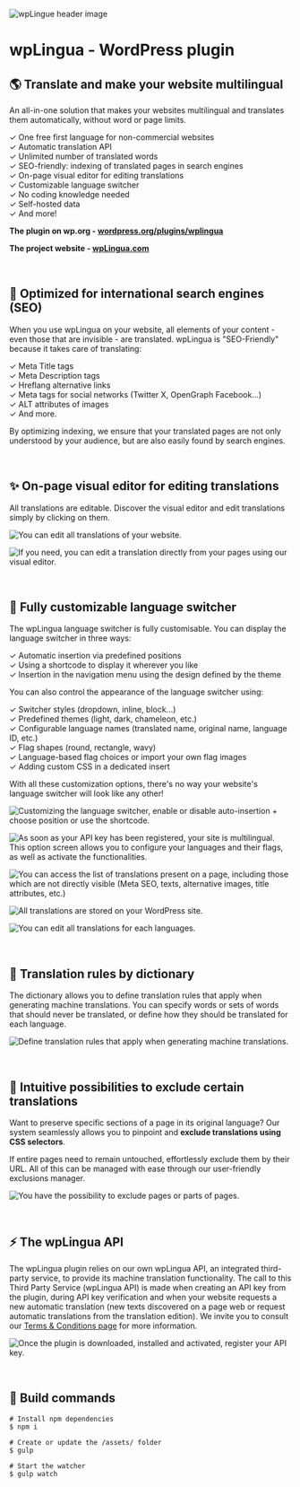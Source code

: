 ![wpLingue header image](https://raw.githubusercontent.com/julien-jacob/wplingua/master/wp-assets/banner-1544x500.png)

# wpLingua - WordPress plugin

## 🌎 Translate and make your website multilingual

An all-in-one solution that makes your websites multilingual and translates them automatically, without word or page limits.

✓ One free first language for non-commercial websites<br>
✓ Automatic translation API<br>
✓ Unlimited number of translated words<br>
✓ SEO-friendly: indexing of translated pages in search engines<br>
✓ On-page visual editor for editing translations<br>
✓ Customizable language switcher<br>
✓ No coding knowledge needed<br>
✓ Self-hosted data<br>
✓ And more!<br>

**The plugin on wp.org - [wordpress.org/plugins/wplingua](https://wordpress.org/plugins/wplingua/)**

**The project website - [wpLingua.com](https://wplingua.com)**

<br>

## 🚀 Optimized for international search engines (SEO)

When you use wpLingua on your website, all elements of your content - even those that are invisible - are translated. wpLingua is "SEO-Friendly" because it takes care of translating:

✓ Meta Title tags<br>
✓ Meta Description tags<br>
✓ Hreflang alternative links<br>
✓ Meta tags for social networks (Twitter X, OpenGraph Facebook...)<br>
✓ ALT attributes of images<br>
✓ And more.<br>

By optimizing indexing, we ensure that your translated pages are not only understood by your audience, but are also easily found by search engines.

<br>

## ✨ On-page visual editor for editing translations

All translations are editable. Discover the visual editor and edit translations simply by clicking on them.

![You can edit all translations of your website.](https://raw.githubusercontent.com/julien-jacob/wplingua/master/wp-assets/screenshot-1.gif)

![If you need, you can edit a translation directly from your pages using our visual editor.](https://raw.githubusercontent.com/julien-jacob/wplingua/master/wp-assets/screenshot-9.jpg)

<br>

## 🎨 Fully customizable language switcher

The wpLingua language switcher is fully customisable. You can display the language switcher in three ways:

✓ Automatic insertion via predefined positions<br>
✓ Using a shortcode to display it wherever you like<br>
✓ Insertion in the navigation menu using the design defined by the theme<br>

You can also control the appearance of the language switcher using:

✓ Switcher styles (dropdown, inline, block...)<br>
✓ Predefined themes (light, dark, chameleon, etc.)<br>
✓ Configurable language names (translated name, original name, language ID, etc.)<br>
✓ Flag shapes (round, rectangle, wavy)<br>
✓ Language-based flag choices or import your own flag images<br>
✓ Adding custom CSS in a dedicated insert<br>

With all these customization options, there's no way your website's language switcher will look like any other!

![Customizing the language switcher, enable or disable auto-insertion + choose position or use the shortcode.](https://raw.githubusercontent.com/julien-jacob/wplingua/master/wp-assets/screenshot-6.jpg)

![As soon as your API key has been registered, your site is multilingual. This option screen allows you to configure your languages and their flags, as well as activate the functionalities.](https://raw.githubusercontent.com/julien-jacob/wplingua/master/wp-assets/screenshot-5.jpg)

![You can access the list of translations present on a page, including those which are not directly visible (Meta SEO, texts, alternative images, title attributes, etc.)](https://raw.githubusercontent.com/julien-jacob/wplingua/master/wp-assets/screenshot-10.jpg)

![All translations are stored on your WordPress site.](https://raw.githubusercontent.com/julien-jacob/wplingua/master/wp-assets/screenshot-11.jpg)

![You can edit all translations for each languages.](https://raw.githubusercontent.com/julien-jacob/wplingua/master/wp-assets/screenshot-12.jpg)

<br>

## 📖 Translation rules by dictionary

The dictionary allows you to define translation rules that apply when generating machine translations. You can specify words or sets of words that should never be translated, or define how they should be translated for each language.

![Define translation rules that apply when generating machine translations.](https://raw.githubusercontent.com/julien-jacob/wplingua/master/wp-assets/screenshot-7.jpg)

<br>

## 🧭 Intuitive possibilities to exclude certain translations

Want to preserve specific sections of a page in its original language? Our system seamlessly allows you to pinpoint and **exclude translations using CSS selectors**.

If entire pages need to remain untouched, effortlessly exclude them by their URL. All of this can be managed with ease through our user-friendly exclusions manager.

![You have the possibility to exclude pages or parts of pages.](https://raw.githubusercontent.com/julien-jacob/wplingua/master/wp-assets/screenshot-8.jpg)

<br>

## ⚡️ The wpLingua API

The wpLingua plugin relies on our own wpLingua API, an integrated third-party service, to provide its machine translation functionality. The call to this Third Party Service (wpLingua API) is made when creating an API key from the plugin, during API key verification and when your website requests a new automatic translation (new texts discovered on a page web or request automatic translations from the translation edition). We invite you to consult our [Terms &amp; Conditions page](https://wplingua.com/terms-and-conditions/) for more information.

![Once the plugin is downloaded, installed and activated, register your API key.](https://raw.githubusercontent.com/julien-jacob/wplingua/master/wp-assets/screenshot-4.jpg)

<br>

## 🤖 Build commands

```
# Install npm dependencies
$ npm i

# Create or update the /assets/ folder
$ gulp

# Start the watcher
$ gulp watch

```
